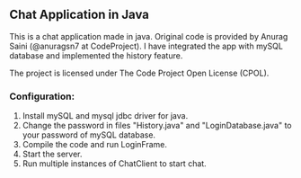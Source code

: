 ## Chat Application in Java

This is a chat application made in java. Original code is provided by Anurag Saini (@anuragsn7 at CodeProject). 
I have integrated the app with mySQL database and implemented the history feature.

The project is licensed under The Code Project Open License (CPOL).

### Configuration:

1) Install mySQL and mysql jdbc driver for java.
2) Change the password in files "History.java" and "LoginDatabase.java" to your password of mySQL database.
3) Compile the code and run LoginFrame.
4) Start the server.
5) Run multiple instances of ChatClient to start chat.
